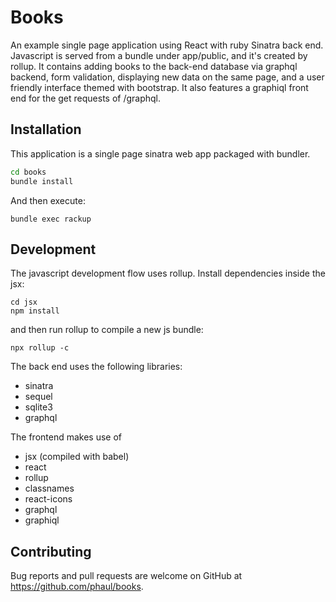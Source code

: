# Books

An example single page application using React with ruby Sinatra back end. Javascript is served from a bundle under app/public, and it's created by rollup. It contains adding books to the back-end database via graphql backend, form validation, displaying new data on the same page, and a user friendly interface themed with bootstrap. It also features a graphiql front end for the get requests of /graphql.

## Installation

This application is a single page sinatra web app packaged with bundler.

```bash
cd books
bundle install
```

And then execute:

```shell
bundle exec rackup
```

## Development

The javascript development flow uses rollup. Install dependencies inside the jsx:

```shell
cd jsx
npm install
```

and then run rollup to compile a new js bundle:

```
npx rollup -c
```

The back end uses the following libraries:

  * sinatra
  * sequel
  * sqlite3
  * graphql

The frontend makes use of

  * jsx (compiled with babel)
  * react
  * rollup
  * classnames
  * react-icons
  * graphql
  * graphiql

## Contributing

Bug reports and pull requests are welcome on GitHub at https://github.com/phaul/books.
